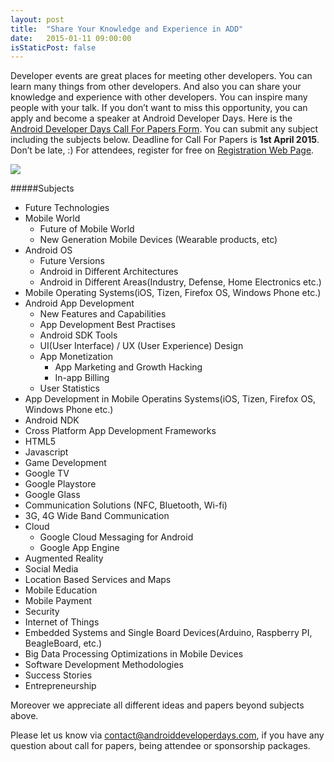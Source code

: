 ```yaml
---
layout: post
title:  "Share Your Knowledge and Experience in ADD"
date:   2015-01-11 09:00:00
isStaticPost: false
---
```


Developer events are great places for meeting other developers. You can learn many things from other developers. And also you can share your knowledge and experience with other developers. You can inspire many people with your talk. If you don’t want to miss this opportunity, you can apply and become a speaker at Android Developer Days. Here is the [Android Developer Days Call For Papers Form](https://docs.google.com/forms/d/1YAAZMIJDBLwL55_Z0ZsHfgjkAJ47-FMSNzk8PL4ffB8/viewform?c=0&w=1). You can submit any subject including the subjects below. Deadline for Call For Papers is **1st April 2015**. Don’t be late, :) For attendees, register for free on [Registration Web Page](http://www.eventbrite.com/e/android-developer-days-2015-registration-14846274607).

<img class="img-responsive" src="{{ site.baseurl }}/img/posts/share-your-knowledge.jpg"/>

#####Subjects

* Future Technologies
* Mobile World
  * Future of Mobile World
  * New Generation Mobile Devices (Wearable products, etc)
* Android OS
  * Future Versions
  * Android in Different Architectures
  * Android in Different Areas(Industry, Defense, Home Electronics etc.)
* Mobile Operating Systems(iOS, Tizen, Firefox OS, Windows Phone etc.)
* Android App Development
  * New Features and Capabilities
  * App Development Best Practises
  * Android SDK Tools
  * UI(User Interface) / UX (User Experience) Design
  * App Monetization
    * App Marketing and Growth Hacking
    * In-app Billing
  * User Statistics
* App Development in Mobile Operatins Systems(iOS, Tizen, Firefox OS, Windows Phone etc.)
* Android NDK
* Cross Platform App Development Frameworks
* HTML5
* Javascript
* Game Development
* Google TV
* Google Playstore
* Google Glass
* Communication Solutions (NFC, Bluetooth, Wi-fi)
* 3G, 4G Wide Band Communication
* Cloud
  * Google Cloud Messaging for Android
  * Google App Engine
* Augmented Reality
* Social Media
* Location Based Services and Maps
* Mobile Education
* Mobile Payment
* Security
* Internet of Things
* Embedded Systems and Single Board Devices(Arduino, Raspberry PI, BeagleBoard, etc.)
* Big Data Processing Optimizations in Mobile Devices
* Software Development Methodologies
* Success Stories
* Entrepreneurship

Moreover we appreciate all different ideas and papers beyond subjects above.

Please let us know via <a href="mailto:contact@androiddeveloperdays.com">contact@androiddeveloperdays.com</a>, if you have any question about call for papers, being attendee or sponsorship packages.